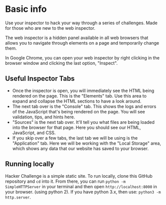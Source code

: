 # Basic info

Use your inspector to hack your way through a series of challenges. Made for those who are new to the web inspector.

The web inspector is a hidden panel available in all web browsers that allows you to navigate through elements on a page and temporarily change them.

In Google Chrome, you can open your web inspector by right clicking in the browser window and clicking the last option, "Inspect".

## Useful Inspector Tabs
- Once the inspector is open, you will immediately see the HTML being rendered on the page. This is the "Elements" tab. Use this area to expand and collapse the HTML sections to have a look around.
- The next tab over is the "Console" tab. This shows the logs and errors of the JavaScript that's being rendered on the page. You will see validation, tips, and hints here.
- "Sources" is the next tab over. It'll tell you what files are being loaded into the browser for that page. Here you should see our HTML, JavaScript, and CSS.
- If you skip over a few tabs, the last tab we will be using is the "Application" tab. Here we will be working with the "Local Storage" area, which shows any data that our website has saved to your browser.

## Running locally
Hacker Challenge is a simple static site. To run locally, clone this GitHub repository and `cd` into it. From there, you can run `python -m SimpleHTTPServer` in your terminal and then open `http://localhost:8000` in your browser. (using python 2).
If you have python 3.x, then use: `python3 -m http.server`.


